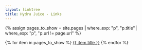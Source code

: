 ```yaml
---
layout: linktree
title: Hydra Juice - Links
---
```


{% assign pages_to_show = site.pages | where_exp: "p", "p.title" | where_exp: "p", "p.url != page.url" %}

<main class="links">
  {% for item in pages_to_show %}
    <a href="{{ site.baseurl }}{{ item.url }}" class="link-button">{{ item.title }}</a>
  {% endfor %}
</main>
